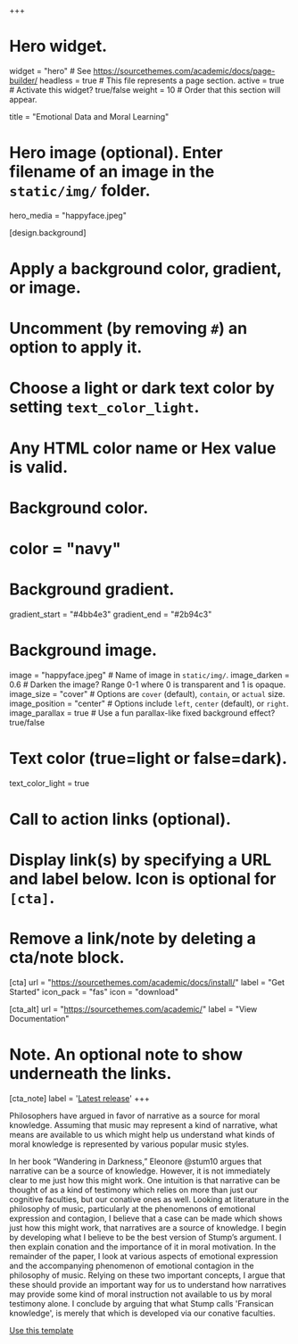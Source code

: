 +++
# Hero widget.
widget = "hero"  # See https://sourcethemes.com/academic/docs/page-builder/
headless = true  # This file represents a page section.
active = true  # Activate this widget? true/false
weight = 10  # Order that this section will appear.

title = "Emotional Data and Moral Learning"

# Hero image (optional). Enter filename of an image in the `static/img/` folder.
hero_media = "happyface.jpeg"

[design.background]
  # Apply a background color, gradient, or image.
  #   Uncomment (by removing `#`) an option to apply it.
  #   Choose a light or dark text color by setting `text_color_light`.
  #   Any HTML color name or Hex value is valid.

  # Background color.
  # color = "navy"
  
  # Background gradient.
  gradient_start = "#4bb4e3"
  gradient_end = "#2b94c3"
  
  # Background image.
  image = "happyface.jpeg"  # Name of image in `static/img/`.
  image_darken = 0.6  # Darken the image? Range 0-1 where 0 is transparent and 1 is opaque.
  image_size = "cover"  #  Options are `cover` (default), `contain`, or `actual` size.
  image_position = "center"  # Options include `left`, `center` (default), or `right`.
  image_parallax = true  # Use a fun parallax-like fixed background effect? true/false
  
  # Text color (true=light or false=dark).
  text_color_light = true

# Call to action links (optional).
#   Display link(s) by specifying a URL and label below. Icon is optional for `[cta]`.
#   Remove a link/note by deleting a cta/note block.
[cta]
  url = "https://sourcethemes.com/academic/docs/install/"
  label = "Get Started"
  icon_pack = "fas"
  icon = "download"
  
[cta_alt]
  url = "https://sourcethemes.com/academic/"
  label = "View Documentation"

# Note. An optional note to show underneath the links.
[cta_note]
  label = '<a class="js-github-release" href="https://sourcethemes.com/academic/updates" data-repo="gcushen/hugo-academic">Latest release<!-- V --></a>'
+++

Philosophers have argued in favor of narrative as a source for moral knowledge. Assuming that music may represent a kind of narrative, what means are available to us which might help us understand what kinds of moral knowledge is represented by various popular music styles.

In her book “Wandering in Darkness,” Eleonore @stum10 argues that narrative
can be a source of knowledge. However, it is not immediately clear to me just
how this might work. One intuition is that narrative can be thought of as
a kind of testimony which relies on more than just our cognitive faculties,
but our conative ones as well. Looking at literature in the philosophy of
music, particularly at the phenomenons of emotional expression and contagion,
I believe that a case can be made which shows just how this might work, that
narratives are a source of knowledge. I begin by developing what I believe to
be the best version of Stump’s argument. I then explain conation and the
importance of it in moral motivation. In the remainder of the paper, I look
at various aspects of emotional expression and the accompanying phenomenon of
emotional contagion in the philosophy of music. Relying on these two
important concepts, I argue that these should provide an important way for us
to understand how narratives may provide some kind of moral instruction not
available to us by moral testimony alone. I conclude by arguing that what
Stump calls 'Fransican knowledge', is merely that which is developed via our
conative faculties.

<!-- Place this tag where you want the button to render. -->
<a class="github-button" href="https://github.com/redapemusic35/Emotional-Data-and-Moral-Learning/generate" data-icon="octicon-repo-template" aria-label="Use this template redapemusic35/Emotional-Data-and-Moral-Learning on GitHub">Use this template</a>

<!-- Place this tag in your head or just before your close body tag. -->
<script async defer src="https://buttons.github.io/buttons.js"></script>
